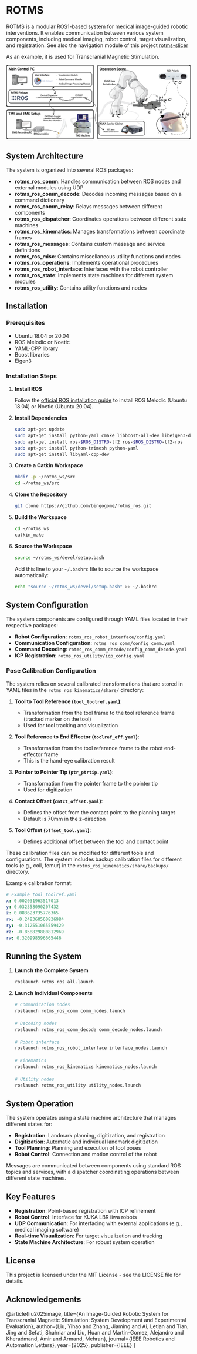 # ROTMS 

ROTMS is a modular ROS1-based system for medical image-guided robotic interventions. It enables communication between various system components, including medical imaging, robot control, target visualization, and registration. See also the navigation module of this project [rotms-slicer](https://github.com/bingogome/rotms-slicer/)

As an example, it is used for Transcranial Magnetic Stimulation.

![architecture_tms](https://github.com/bingogome/rotms-ros/blob/main/architecture.png)

## System Architecture

The system is organized into several ROS packages:

- **rotms_ros_comm**: Handles communication between ROS nodes and external modules using UDP
- **rotms_ros_comm_decode**: Decodes incoming messages based on a command dictionary
- **rotms_ros_comm_relay**: Relays messages between different components
- **rotms_ros_dispatcher**: Coordinates operations between different state machines
- **rotms_ros_kinematics**: Manages transformations between coordinate frames
- **rotms_ros_messages**: Contains custom message and service definitions
- **rotms_ros_misc**: Contains miscellaneous utility functions and nodes
- **rotms_ros_operations**: Implements operational procedures
- **rotms_ros_robot_interface**: Interfaces with the robot controller
- **rotms_ros_state**: Implements state machines for different system modules
- **rotms_ros_utility**: Contains utility functions and nodes

## Installation

### Prerequisites

- Ubuntu 18.04 or 20.04
- ROS Melodic or Noetic
- YAML-CPP library
- Boost libraries
- Eigen3

### Installation Steps

1. **Install ROS**

   Follow the [official ROS installation guide](http://wiki.ros.org/ROS/Installation) to install ROS Melodic (Ubuntu 18.04) or Noetic (Ubuntu 20.04).

2. **Install Dependencies**

   ```bash
   sudo apt-get update
   sudo apt-get install python-yaml cmake libboost-all-dev libeigen3-dev
   sudo apt-get install ros-$ROS_DISTRO-tf2 ros-$ROS_DISTRO-tf2-ros
   sudo apt-get install python-trimesh python-yaml
   sudo apt-get install libyaml-cpp-dev
   ```

3. **Create a Catkin Workspace**

   ```bash
   mkdir -p ~/rotms_ws/src
   cd ~/rotms_ws/src
   ```

4. **Clone the Repository**

   ```bash
   git clone https://github.com/bingogome/rotms_ros.git
   ```

5. **Build the Workspace**

   ```bash
   cd ~/rotms_ws
   catkin_make
   ```

6. **Source the Workspace**

   ```bash
   source ~/rotms_ws/devel/setup.bash
   ```

   Add this line to your `~/.bashrc` file to source the workspace automatically:

   ```bash
   echo "source ~/rotms_ws/devel/setup.bash" >> ~/.bashrc
   ```

## System Configuration

The system components are configured through YAML files located in their respective packages:

- **Robot Configuration**: `rotms_ros_robot_interface/config.yaml`
- **Communication Configuration**: `rotms_ros_comm/config_comm.yaml`
- **Command Decoding**: `rotms_ros_comm_decode/config_comm_decode.yaml`
- **ICP Registration**: `rotms_ros_utility/icp_config.yaml`

### Pose Calibration Configuration

The system relies on several calibrated transformations that are stored in YAML files in the `rotms_ros_kinematics/share/` directory:

1. **Tool to Tool Reference (`tool_toolref.yaml`)**:
   - Transformation from the tool frame to the tool reference frame (tracked marker on the tool)
   - Used for tool tracking and visualization

2. **Tool Reference to End Effector (`toolref_eff.yaml`)**:
   - Transformation from the tool reference frame to the robot end-effector frame
   - This is the hand-eye calibration result

3. **Pointer to Pointer Tip (`ptr_ptrtip.yaml`)**:
   - Transformation from the pointer frame to the pointer tip
   - Used for digitization

4. **Contact Offset (`cntct_offset.yaml`)**:
   - Defines the offset from the contact point to the planning target
   - Default is 70mm in the z-direction

5. **Tool Offset (`offset_tool.yaml`)**:
   - Defines additional offset between the tool and contact point

These calibration files can be modified for different tools and configurations. The system includes backup calibration files for different tools (e.g., coil, femur) in the `rotms_ros_kinematics/share/backups/` directory.

Example calibration format:
```yaml
# Example tool_toolref.yaml
x: 0.002031963517013
y: 0.032358090207432
z: 0.083623735776365
rx: -0.248360560836984
ry: -0.312551065559429
rz: -0.858829880812969
rw: 0.320998596665446
```


## Running the System

1. **Launch the Complete System**

   ```bash
   roslaunch rotms_ros all.launch
   ```

2. **Launch Individual Components**

   ```bash
   # Communication nodes
   roslaunch rotms_ros_comm comm_nodes.launch
   
   # Decoding nodes
   roslaunch rotms_ros_comm_decode comm_decode_nodes.launch
   
   # Robot interface
   roslaunch rotms_ros_robot_interface interface_nodes.launch
   
   # Kinematics
   roslaunch rotms_ros_kinematics kinematics_nodes.launch
   
   # Utility nodes
   roslaunch rotms_ros_utility utility_nodes.launch
   ```

## System Operation

The system operates using a state machine architecture that manages different states for:

- **Registration**: Landmark planning, digitization, and registration
- **Digitization**: Automatic and individual landmark digitization
- **Tool Planning**: Planning and execution of tool poses
- **Robot Control**: Connection and motion control of the robot

Messages are communicated between components using standard ROS topics and services, with a dispatcher coordinating operations between different state machines.

## Key Features

- **Registration**: Point-based registration with ICP refinement
- **Robot Control**: Interface for KUKA LBR iiwa robots
- **UDP Communication**: For interfacing with external applications (e.g., medical imaging software)
- **Real-time Visualization**: For target visualization and tracking
- **State Machine Architecture**: For robust system operation

## License

This project is licensed under the MIT License - see the LICENSE file for details.

## Acknowledgements

@article{liu2025image,
  title={An Image-Guided Robotic System for Transcranial Magnetic Stimulation: System Development and Experimental Evaluation},
  author={Liu, Yihao and Zhang, Jiaming and Ai, Letian and Tian, Jing and Sefati, Shahriar and Liu, Huan and Martin-Gomez, Alejandro and Kheradmand, Amir and Armand, Mehran},
  journal={IEEE Robotics and Automation Letters},
  year={2025},
  publisher={IEEE}
}
